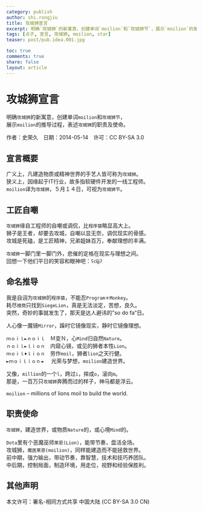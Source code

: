 ```yaml
---
category: publish
author: shi.rongjiu
title: 攻城狮宣言
excerpt: 明确`攻城狮`的新寓意，创建单词`moilion`和`攻城狮节`，展示`moilion`的推导过程，表述`攻城狮`的职责及使命。
tags: [点子, 宣言, 攻城狮, moilion, star]
teaser: post/pub.idea.001.jpg

toc: true
comments: true
share: false
layout: article
---
```


# 攻城狮宣言

明确`攻城狮`的新寓意，创建单词`moilion`和`攻城狮节`，  
展示`moilion`的推导过程，表述`攻城狮`的职责及使命。

作者：史荣久　日期：2014-05-14　许可：CC BY-SA 3.0

## 宣言概要

广义上，凡建造物质或精神世界的手艺人皆可称为`攻城狮`。  
狭义上，因缘起于IT行业，故多指软硬件开发的一线工程师。  
`moilion`译为`攻城狮`，５月１４日，可视为`攻城狮节`。

## 工匠自嘲

`攻城狮`缘自工程师的自嘲或调侃，比`程序猿`略显高大上。  
狮子是王者，却要去攻城，自嘲以显无奈，调侃现实的骨感。  
攻城是死磕，是工匠精神，兄弟姐妹百万，奉献理想的丰满。

`攻城狮`一脚门里一脚门外，悲催的定格在现实与理想之间。  
回想一下他们平日的笑容和眼神吧：`ʕʘ̅͜ʘ̅ʔ`

## 命名推导

我是自诩为`攻城狮`的`程序猿`，不能忍`Program＊Monkey`。  
耗尽`搜商`只找到`SiegeLion`，真是无法淡定，苦想，良久。  
突然，奇妙的事就发生了，那天是达人避讳的”so do fa“日。

人心像一魔镜`Mirror`，躁时它镜像现实，静时它镜像理想。

`ｍｏｉｌ►ｎｏｉｌ`　Ｍ变Ｎ，心`Mind`归自然`Nature`。  
`ｎｏｉｌ►ｌｉｏｎ`　内窥心镜，或见的狮者本性`Lion`。  
`ｍｏｉｌ♦ｌｉｏｎ`　劳作`moil`，狮者`lion`之天行健。  
`►ｍｏｉｌｉｏｎ◄ `　光荣与梦想，`moilion`建造世界。

又像，`million`的一个`l`，跨过`i`，摔成`o`，滚向`m`。  
那是，一百万只`攻城狮`奔腾而过的样子，神马都是浮云。

`moilion` – millions of lions moil to build the world.

## 职责使命

`攻城狮`，建造世界，或物质`Nature`的，或心境`Mind`的。

`Dota`里有个恶魔巫师`莱恩(Lion)`，能带节奏，盘活全场。  
攻城狮，`魔医莱恩(moilion)`，同样能建造而不能拯救世界。  
前中期，强力输出，带动节奏，靠智慧，技术和技巧养团队。  
中后期，控制局面，制造环境，用走位，视野和经验保胜利。

## 其他声明

本文许可：署名-相同方式共享 中国大陆 (CC BY-SA 3.0 CN)


